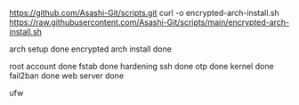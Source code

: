 https://github.com/Asashi-Git/scripts.git
curl -o encrypted-arch-install.sh https://raw.githubusercontent.com/Asashi-Git/scripts/main/encrypted-arch-install.sh

arch setup done
encrypted arch install done

root account done
fstab done
hardening ssh done
otp done
kernel done
fail2ban done
web server done

ufw
